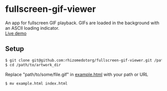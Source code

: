 fullscreen-gif-viewer
=====================

An app for fullscreen GIF playback. GIFs are loaded in the background with an ASCII loading indicator.   
[Live demo](http://archive.rhizome.org/darling-rhizomeseries/jake1.html)

Setup
-----

```bash
$ git clone git@github.com:rhizomedotorg/fullscreen-gif-viewer.git /path/to/artwork_dir
$ cd /path/to/artwork_dir
```

Replace "path/to/some/file.gif" in [example.html](example.html) with your path or URL

```bash
$ mv example.html index.html
```

